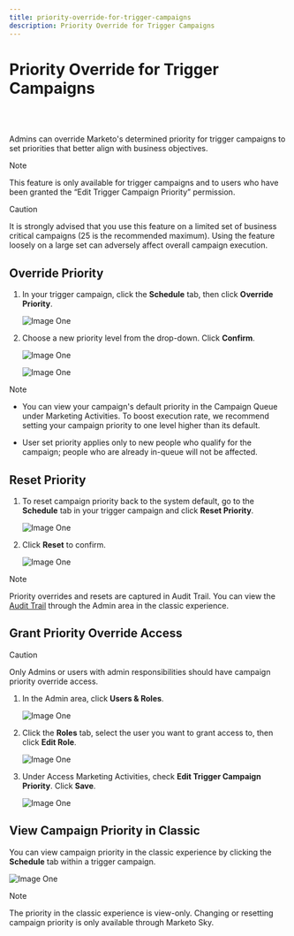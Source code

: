```yaml
---
title: priority-override-for-trigger-campaigns
description: Priority Override for Trigger Campaigns
---
```


# Priority Override for Trigger Campaigns

<br>&nbsp;

Admins can override Marketo's determined priority for trigger campaigns to set priorities that better align with business objectives.

>[!NOTE]
>
>This feature is only available for trigger campaigns and to
users who have been granted the “Edit Trigger Campaign Priority” permission.

>[!CAUTION]
>
>It is strongly advised that you use this feature on a limited set of business critical campaigns (25 is the recommended maximum). Using the feature loosely on a large set can adversely affect overall campaign execution.

## Override Priority

1. In your trigger campaign, click the **Schedule** tab, then click **Override Priority**.

   ![Image One](/help/sky/assets/smart-campaigns/priority-override-for-trigger-campaigns/priority-override-for-trigger-campaigns-1.png)

1. Choose a new priority level from the drop-down. Click **Confirm**.

   ![Image One](/help/sky/assets/smart-campaigns/priority-override-for-trigger-campaigns/priority-override-for-trigger-campaigns-1.png)

   ![Image One](/help/sky/assets/smart-campaigns/priority-override-for-trigger-campaigns/priority-override-for-trigger-campaigns-1.png)

>[!NOTE]
>
>* You can view your campaign's default priority in the
Campaign Queue under Marketing Activities. To boost execution rate, we recommend setting your campaign priority to one level higher than its default.
>
>* User set priority applies only to new people who qualify for the campaign; people who are already in-queue will not be affected.

## Reset Priority

1. To reset campaign priority back to the system default, go to the **Schedule** tab in your trigger campaign and click **Reset Priority**.

   ![Image One](/help/sky/assets/smart-campaigns/priority-override-for-trigger-campaigns/priority-override-for-trigger-campaigns-1.png)

1. Click **Reset** to confirm.

   ![Image One](/help/sky/assets/smart-campaigns/priority-override-for-trigger-campaigns/priority-override-for-trigger-campaigns-1.png)

>[!NOTE]
>
>Priority overrides and resets are captured in Audit Trail. You can view the [Audit Trail](https://docs.marketo.com/x/GZ2t) through the Admin area in the classic experience.

## Grant Priority Override Access

>[!CAUTION]
>
>Only Admins or users with admin responsibilities should have campaign priority override access.

1. In the Admin area, click **Users & Roles**.

   ![Image One](/help/sky/assets/smart-campaigns/priority-override-for-trigger-campaigns/priority-override-for-trigger-campaigns-1.png)

1. Click the **Roles** tab, select the user you want to grant access to, then click **Edit Role**.

   ![Image One](/help/sky/assets/smart-campaigns/priority-override-for-trigger-campaigns/priority-override-for-trigger-campaigns-1.png)

1. Under Access Marketing Activities, check **Edit Trigger Campaign Priority**. Click **Save**.

   ![Image One](/help/sky/assets/smart-campaigns/priority-override-for-trigger-campaigns/priority-override-for-trigger-campaigns-1.png)

## View Campaign Priority in Classic

You can view campaign priority in the classic experience by clicking the **Schedule** tab within a trigger campaign.

   ![Image One](/help/sky/assets/smart-campaigns/priority-override-for-trigger-campaigns/priority-override-for-trigger-campaigns-1.png)

>[!NOTE]
>
>The priority in the classic experience is view-only. Changing or resetting campaign priority is only available through Marketo Sky.
